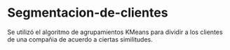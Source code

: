 # Segmentacion-de-clientes
Se utilizó el algoritmo de agrupamientos KMeans para dividir a los clientes de una compañia de acuerdo a ciertas similitudes.
